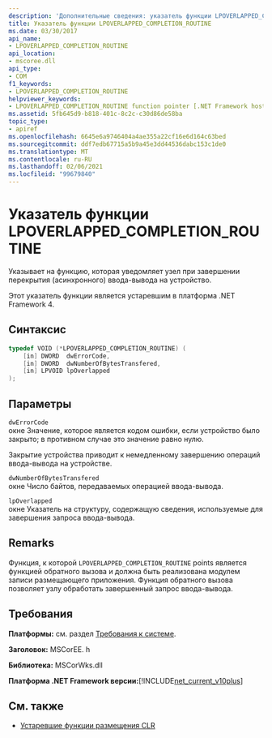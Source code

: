```yaml
---
description: 'Дополнительные сведения: указатель функции LPOVERLAPPED_COMPLETION_ROUTINE'
title: Указатель функции LPOVERLAPPED_COMPLETION_ROUTINE
ms.date: 03/30/2017
api_name:
- LPOVERLAPPED_COMPLETION_ROUTINE
api_location:
- mscoree.dll
api_type:
- COM
f1_keywords:
- LPOVERLAPPED_COMPLETION_ROUTINE
helpviewer_keywords:
- LPOVERLAPPED_COMPLETION_ROUTINE function pointer [.NET Framework hosting]
ms.assetid: 5fb645d9-b818-401c-8c2c-c30d86de58ba
topic_type:
- apiref
ms.openlocfilehash: 6645e6a9746404a4ae355a22cf16e6d164c63bed
ms.sourcegitcommit: ddf7edb67715a5b9a45e3dd44536dabc153c1de0
ms.translationtype: MT
ms.contentlocale: ru-RU
ms.lasthandoff: 02/06/2021
ms.locfileid: "99679840"
---
```

# <a name="lpoverlapped_completion_routine-function-pointer"></a>Указатель функции LPOVERLAPPED_COMPLETION_ROUTINE

Указывает на функцию, которая уведомляет узел при завершении перекрытия (асинхронного) ввода-вывода на устройство.  
  
 Этот указатель функции является устаревшим в платформа .NET Framework 4.  
  
## <a name="syntax"></a>Синтаксис  
  
```cpp  
typedef VOID (*LPOVERLAPPED_COMPLETION_ROUTINE) (  
    [in] DWORD  dwErrorCode,  
    [in] DWORD  dwNumberOfBytesTransfered,  
    [in] LPVOID lpOverlapped  
);  
```  
  
## <a name="parameters"></a>Параметры  

 `dwErrorCode`  
 окне Значение, которое является кодом ошибки, если устройство было закрыто; в противном случае это значение равно нулю.  
  
 Закрытие устройства приводит к немедленному завершению операций ввода-вывода на устройстве.  
  
 `dwNumberOfBytesTransfered`  
 окне Число байтов, передаваемых операцией ввода-вывода.  
  
 `lpOverlapped`  
 окне Указатель на структуру, содержащую сведения, используемые для завершения запроса ввода-вывода.  
  
## <a name="remarks"></a>Remarks  

 Функция, к которой `LPOVERLAPPED_COMPLETION_ROUTINE` points является функцией обратного вызова и должна быть реализована модулем записи размещающего приложения. Функция обратного вызова позволяет узлу обработать завершенный запрос ввода-вывода.  
  
## <a name="requirements"></a>Требования  

 **Платформы:** см. раздел [Требования к системе](../../get-started/system-requirements.md).  
  
 **Заголовок:** MSCorEE. h  
  
 **Библиотека:** MSCorWks.dll  
  
 **Платформа .NET Framework версии:**[!INCLUDE[net_current_v10plus](../../../../includes/net-current-v10plus-md.md)]  
  
## <a name="see-also"></a>См. также

- [Устаревшие функции размещения CLR](deprecated-clr-hosting-functions.md)

